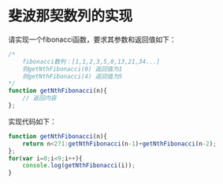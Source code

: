 # 斐波那契数列的实现

请实现一个fibonacci函数，要求其参数和返回值如下：

```js
/*
	fibonacci数列：[1,1,2,3,5,8,13,21,34...]
	则getNthFibonacci(0) 返回值为1
	则getNthFibonacci(4) 返回值为5
*/
function getNthFibonacci(n){
    // 返回内容
};

```

实现代码如下：

```js
function getNthFibonacci(n){
    return n<2?1:getNthFibonacci(n-1)+getNthFibonacci(n-2);
};
for(var i=0;i<9;i++){
    console.log(getNthFibonacci(i));
}
```